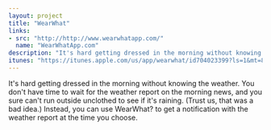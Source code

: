 ```yaml
---
layout: project
title: "WearWhat"
links:
- src: "http://http://www.wearwhatapp.com/"
  name: "WearWhatApp.com"
description: "It's hard getting dressed in the morning without knowing the weather."
itunes: "https://itunes.apple.com/us/app/wearwhat/id704023399?ls=1&mt=8"
---
```


It's hard getting dressed in the morning without knowing the weather. You don't have time to wait for the weather report on the morning news, and you sure can't run outside unclothed to see if it's raining. (Trust us, that was a bad idea.) Instead, you can use WearWhat? to get a notification with the weather report at the time you choose.